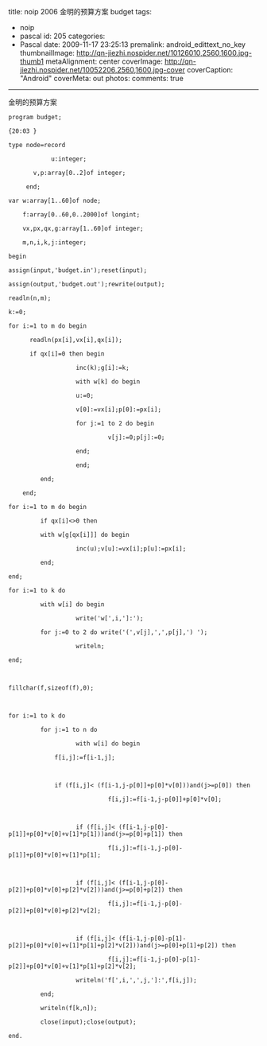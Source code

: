 title: noip 2006 金明的预算方案 budget
tags:
  - noip
  - pascal
id: 205
categories:
  - Pascal
date: 2009-11-17 23:25:13
premalink: android_edittext_no_key
thumbnailImage: http://qn-jiezhi.nospider.net/10126010,2560,1600.jpg-thumb1
metaAlignment: center
coverImage: http://qn-jiezhi.nospider.net/10052206,2560,1600.jpg-cover
coverCaption: "Android"
coverMeta: out
photos:
comments: true
---
<!--more-->
金明的预算方案

```
program budget;
 
{20:03 }
 
type node=record
 
            u:integer;
 
       v,p:array[0..2]of integer;
 
     end;
 
var w:array[1..60]of node;
 
    f:array[0..60,0..2000]of longint;
 
    vx,px,qx,g:array[1..60]of integer;
 
    m,n,i,k,j:integer;
 
begin
 
assign(input,'budget.in');reset(input);
 
assign(output,'budget.out');rewrite(output);
 
readln(n,m);
 
k:=0;
 
for i:=1 to m do begin
 
      readln(px[i],vx[i],qx[i]);
 
      if qx[i]=0 then begin
 
                   inc(k);g[i]:=k;
 
                   with w[k] do begin
 
                   u:=0;
 
                   v[0]:=vx[i];p[0]:=px[i];
 
                   for j:=1 to 2 do begin
 
                            v[j]:=0;p[j]:=0;
 
                   end;
 
                   end;
 
         end;
 
    end;
 
for i:=1 to m do begin
 
         if qx[i]<>0 then
 
         with w[g[qx[i]]] do begin
 
                   inc(u);v[u]:=vx[i];p[u]:=px[i];
 
         end;
 
end;
 
for i:=1 to k do
 
         with w[i] do begin
 
                   write('w[',i,']:');
 
         for j:=0 to 2 do write('(',v[j],',',p[j],') ');
 
                   writeln;
 
end;
 
         
 
fillchar(f,sizeof(f),0);
 
         
 
for i:=1 to k do
 
         for j:=1 to n do
 
                   with w[i] do begin
 
             f[i,j]:=f[i-1,j];
 
                   
 
             if (f[i,j]< (f[i-1,j-p[0]]+p[0]*v[0]))and(j>=p[0]) then
 
                            f[i,j]:=f[i-1,j-p[0]]+p[0]*v[0];
 
                   
 
                   if (f[i,j]< (f[i-1,j-p[0]-p[1]]+p[0]*v[0]+v[1]*p[1]))and(j>=p[0]+p[1]) then
 
                            f[i,j]:=f[i-1,j-p[0]-p[1]]+p[0]*v[0]+v[1]*p[1];
 
                   
 
                   if (f[i,j]< (f[i-1,j-p[0]-p[2]]+p[0]*v[0]+p[2]*v[2]))and(j>=p[0]+p[2]) then
 
                            f[i,j]:=f[i-1,j-p[0]-p[2]]+p[0]*v[0]+p[2]*v[2];
 
                   
 
                   if (f[i,j]< (f[i-1,j-p[0]-p[1]-p[2]]+p[0]*v[0]+v[1]*p[1]+p[2]*v[2]))and(j>=p[0]+p[1]+p[2]) then
 
                            f[i,j]:=f[i-1,j-p[0]-p[1]-p[2]]+p[0]*v[0]+v[1]*p[1]+p[2]*v[2];
 
                   writeln('f[',i,',',j,']:',f[i,j]);
 
         end;
 
         writeln(f[k,n]);
 
         close(input);close(output);
 
end.

```
